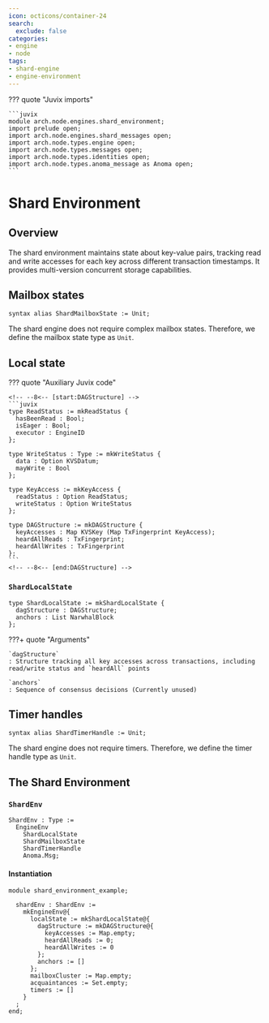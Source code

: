 ```yaml
---
icon: octicons/container-24
search:
  exclude: false
categories:
- engine
- node
tags:
- shard-engine
- engine-environment
---
```


??? quote "Juvix imports"

    ```juvix
    module arch.node.engines.shard_environment;
    import prelude open;
    import arch.node.engines.shard_messages open;
    import arch.node.types.engine open;
    import arch.node.types.messages open;
    import arch.node.types.identities open;
    import arch.node.types.anoma_message as Anoma open;
    ```

# Shard Environment

## Overview

The shard environment maintains state about key-value pairs, tracking read and write accesses
for each key across different transaction timestamps. It provides multi-version concurrent storage
capabilities.

## Mailbox states

```juvix
syntax alias ShardMailboxState := Unit;
```

The shard engine does not require complex mailbox states. Therefore, we define the mailbox state type as `Unit`.

## Local state

??? quote "Auxiliary Juvix code"

    <!-- --8<-- [start:DAGStructure] -->
    ```juvix
    type ReadStatus := mkReadStatus {
      hasBeenRead : Bool;
      isEager : Bool;
      executor : EngineID
    };

    type WriteStatus : Type := mkWriteStatus {
      data : Option KVSDatum;
      mayWrite : Bool
    };

    type KeyAccess := mkKeyAccess {
      readStatus : Option ReadStatus;
      writeStatus : Option WriteStatus
    };

    type DAGStructure := mkDAGStructure {
      keyAccesses : Map KVSKey (Map TxFingerprint KeyAccess);
      heardAllReads : TxFingerprint;
      heardAllWrites : TxFingerprint
    };
    ```
    <!-- --8<-- [end:DAGStructure] -->

### `ShardLocalState`

<!-- --8<-- [start:ShardLocalState] -->
```juvix
type ShardLocalState := mkShardLocalState {
  dagStructure : DAGStructure;
  anchors : List NarwhalBlock
};
```
<!-- --8<-- [end:ShardLocalState] -->

???+ quote "Arguments"

    `dagStructure`
    : Structure tracking all key accesses across transactions, including read/write status and `heardAll` points

    `anchors`
    : Sequence of consensus decisions (Currently unused)

## Timer handles

```juvix
syntax alias ShardTimerHandle := Unit;
```

The shard engine does not require timers. Therefore, we define the timer handle type as `Unit`.

## The Shard Environment

### `ShardEnv`

<!-- --8<-- [start:ShardEnv] -->
```juvix
ShardEnv : Type :=
  EngineEnv
    ShardLocalState
    ShardMailboxState
    ShardTimerHandle
    Anoma.Msg;
```
<!-- --8<-- [end:ShardEnv] -->

#### Instantiation

<!-- --8<-- [start:shardEnv] -->
```juvix extract-module-statements
module shard_environment_example;

  shardEnv : ShardEnv :=
    mkEngineEnv@{
      localState := mkShardLocalState@{
        dagStructure := mkDAGStructure@{
          keyAccesses := Map.empty;
          heardAllReads := 0;
          heardAllWrites := 0
        };
        anchors := []
      };
      mailboxCluster := Map.empty;
      acquaintances := Set.empty;
      timers := []
    }
  ;
end;
```
<!-- --8<-- [end:shardEnv] -->
